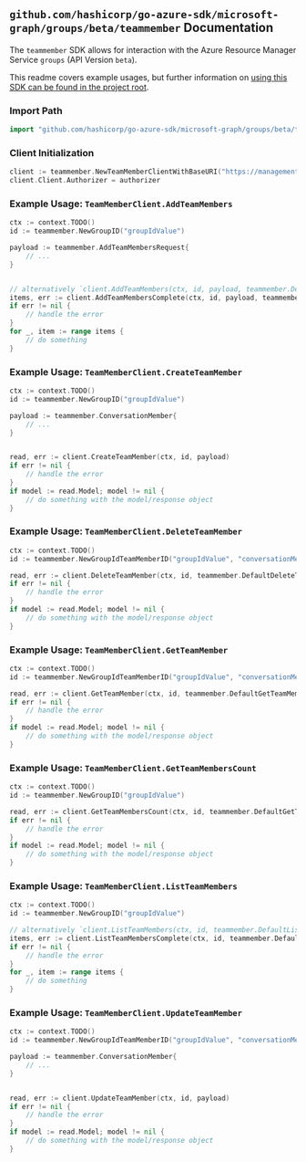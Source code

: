 
## `github.com/hashicorp/go-azure-sdk/microsoft-graph/groups/beta/teammember` Documentation

The `teammember` SDK allows for interaction with the Azure Resource Manager Service `groups` (API Version `beta`).

This readme covers example usages, but further information on [using this SDK can be found in the project root](https://github.com/hashicorp/go-azure-sdk/tree/main/docs).

### Import Path

```go
import "github.com/hashicorp/go-azure-sdk/microsoft-graph/groups/beta/teammember"
```


### Client Initialization

```go
client := teammember.NewTeamMemberClientWithBaseURI("https://management.azure.com")
client.Client.Authorizer = authorizer
```


### Example Usage: `TeamMemberClient.AddTeamMembers`

```go
ctx := context.TODO()
id := teammember.NewGroupID("groupIdValue")

payload := teammember.AddTeamMembersRequest{
	// ...
}


// alternatively `client.AddTeamMembers(ctx, id, payload, teammember.DefaultAddTeamMembersOperationOptions())` can be used to do batched pagination
items, err := client.AddTeamMembersComplete(ctx, id, payload, teammember.DefaultAddTeamMembersOperationOptions())
if err != nil {
	// handle the error
}
for _, item := range items {
	// do something
}
```


### Example Usage: `TeamMemberClient.CreateTeamMember`

```go
ctx := context.TODO()
id := teammember.NewGroupID("groupIdValue")

payload := teammember.ConversationMember{
	// ...
}


read, err := client.CreateTeamMember(ctx, id, payload)
if err != nil {
	// handle the error
}
if model := read.Model; model != nil {
	// do something with the model/response object
}
```


### Example Usage: `TeamMemberClient.DeleteTeamMember`

```go
ctx := context.TODO()
id := teammember.NewGroupIdTeamMemberID("groupIdValue", "conversationMemberIdValue")

read, err := client.DeleteTeamMember(ctx, id, teammember.DefaultDeleteTeamMemberOperationOptions())
if err != nil {
	// handle the error
}
if model := read.Model; model != nil {
	// do something with the model/response object
}
```


### Example Usage: `TeamMemberClient.GetTeamMember`

```go
ctx := context.TODO()
id := teammember.NewGroupIdTeamMemberID("groupIdValue", "conversationMemberIdValue")

read, err := client.GetTeamMember(ctx, id, teammember.DefaultGetTeamMemberOperationOptions())
if err != nil {
	// handle the error
}
if model := read.Model; model != nil {
	// do something with the model/response object
}
```


### Example Usage: `TeamMemberClient.GetTeamMembersCount`

```go
ctx := context.TODO()
id := teammember.NewGroupID("groupIdValue")

read, err := client.GetTeamMembersCount(ctx, id, teammember.DefaultGetTeamMembersCountOperationOptions())
if err != nil {
	// handle the error
}
if model := read.Model; model != nil {
	// do something with the model/response object
}
```


### Example Usage: `TeamMemberClient.ListTeamMembers`

```go
ctx := context.TODO()
id := teammember.NewGroupID("groupIdValue")

// alternatively `client.ListTeamMembers(ctx, id, teammember.DefaultListTeamMembersOperationOptions())` can be used to do batched pagination
items, err := client.ListTeamMembersComplete(ctx, id, teammember.DefaultListTeamMembersOperationOptions())
if err != nil {
	// handle the error
}
for _, item := range items {
	// do something
}
```


### Example Usage: `TeamMemberClient.UpdateTeamMember`

```go
ctx := context.TODO()
id := teammember.NewGroupIdTeamMemberID("groupIdValue", "conversationMemberIdValue")

payload := teammember.ConversationMember{
	// ...
}


read, err := client.UpdateTeamMember(ctx, id, payload)
if err != nil {
	// handle the error
}
if model := read.Model; model != nil {
	// do something with the model/response object
}
```
